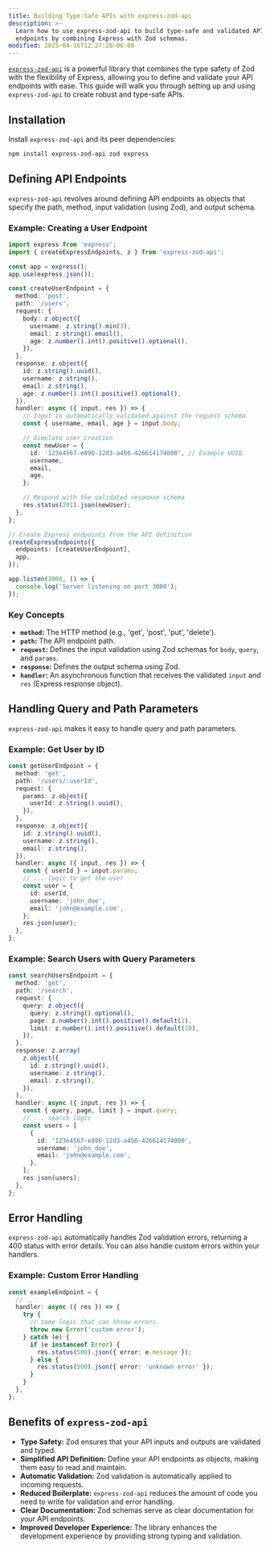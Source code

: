 ```yaml
---
title: Building Type-Safe APIs with express-zod-api
description: >-
  Learn how to use express-zod-api to build type-safe and validated API
  endpoints by combining Express with Zod schemas.
modified: 2025-04-16T12:27:20-06:00
---
```


[`express-zod-api`](https://www.npmjs.com/package/express-zod-api) is a powerful library that combines the type safety of Zod with the flexibility of Express, allowing you to define and validate your API endpoints with ease. This guide will walk you through setting up and using `express-zod-api` to create robust and type-safe APIs.

## Installation

Install `express-zod-api` and its peer dependencies:

```bash
npm install express-zod-api zod express
```

## Defining API Endpoints

`express-zod-api` revolves around defining API endpoints as objects that specify the path, method, input validation (using Zod), and output schema.

### Example: Creating a User Endpoint

```typescript
import express from 'express';
import { createExpressEndpoints, z } from 'express-zod-api';

const app = express();
app.use(express.json());

const createUserEndpoint = {
  method: 'post',
  path: '/users',
  request: {
    body: z.object({
      username: z.string().min(3),
      email: z.string().email(),
      age: z.number().int().positive().optional(),
    }),
  },
  response: z.object({
    id: z.string().uuid(),
    username: z.string(),
    email: z.string(),
    age: z.number().int().positive().optional(),
  }),
  handler: async ({ input, res }) => {
    // Input is automatically validated against the request schema
    const { username, email, age } = input.body;

    // Simulate user creation
    const newUser = {
      id: '123e4567-e89b-12d3-a456-426614174000', // Example UUID
      username,
      email,
      age,
    };

    // Respond with the validated response schema
    res.status(201).json(newUser);
  },
};

// Create Express endpoints from the API definition
createExpressEndpoints({
  endpoints: [createUserEndpoint],
  app,
});

app.listen(3000, () => {
  console.log('Server listening on port 3000');
});
```

### Key Concepts

- **`method`:** The HTTP method (e.g., 'get', 'post', 'put', 'delete').
- **`path`:** The API endpoint path.
- **`request`:** Defines the input validation using Zod schemas for `body`, `query`, and `params`.
- **`response`:** Defines the output schema using Zod.
- **`handler`:** An asynchronous function that receives the validated `input` and `res` (Express response object).

## Handling Query and Path Parameters

`express-zod-api` makes it easy to handle query and path parameters.

### Example: Get User by ID

```typescript
const getUserEndpoint = {
  method: 'get',
  path: '/users/:userId',
  request: {
    params: z.object({
      userId: z.string().uuid(),
    }),
  },
  response: z.object({
    id: z.string().uuid(),
    username: z.string(),
    email: z.string(),
  }),
  handler: async ({ input, res }) => {
    const { userId } = input.params;
    // ... logic to get the user
    const user = {
      id: userId,
      username: 'john_doe',
      email: 'john@example.com',
    };
    res.json(user);
  },
};
```

### Example: Search Users with Query Parameters

```typescript
const searchUsersEndpoint = {
  method: 'get',
  path: '/search',
  request: {
    query: z.object({
      query: z.string().optional(),
      page: z.number().int().positive().default(1),
      limit: z.number().int().positive().default(10),
    }),
  },
  response: z.array(
    z.object({
      id: z.string().uuid(),
      username: z.string(),
      email: z.string(),
    }),
  ),
  handler: async ({ input, res }) => {
    const { query, page, limit } = input.query;
    // ... search logic
    const users = [
      {
        id: '123e4567-e89b-12d3-a456-426614174000',
        username: 'john_doe',
        email: 'john@example.com',
      },
    ];
    res.json(users);
  },
};
```

## Error Handling

`express-zod-api` automatically handles Zod validation errors, returning a 400 status with error details. You can also handle custom errors within your handlers.

### Example: Custom Error Handling

```typescript
const exampleEndpoint = {
  // ...
  handler: async ({ res }) => {
    try {
      // some logic that can throw errors.
      throw new Error('custom error');
    } catch (e) {
      if (e instanceof Error) {
        res.status(500).json({ error: e.message });
      } else {
        res.status(500).json({ error: 'unknown error' });
      }
    }
  },
};
```

## Benefits of `express-zod-api`

- **Type Safety:** Zod ensures that your API inputs and outputs are validated and typed.
- **Simplified API Definition:** Define your API endpoints as objects, making them easy to read and maintain.
- **Automatic Validation:** Zod validation is automatically applied to incoming requests.
- **Reduced Boilerplate:** `express-zod-api` reduces the amount of code you need to write for validation and error handling.
- **Clear Documentation:** Zod schemas serve as clear documentation for your API endpoints.
- **Improved Developer Experience:** The library enhances the development experience by providing strong typing and validation.
